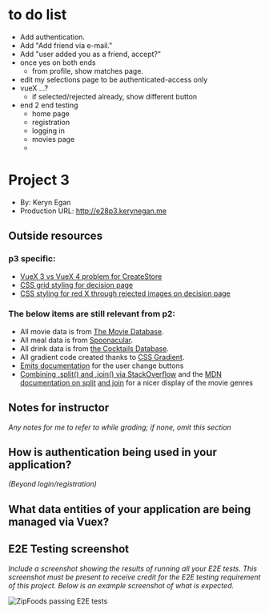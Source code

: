 # to do list
+ Add authentication.
+ Add "Add friend via e-mail."
+ Add "user added you as a friend, accept?"
+ once yes on both ends
    - from profile, show matches page.
+ edit my selections page to be authenticated-access only
+ vueX ...?
    - if selected/rejected already, show different button
+ end 2 end testing
    - home page
    - registration
    - logging in
    - movies page
    - 

# Project 3
+ By: Keryn Egan
+ Production URL: <http://e28p3.kerynegan.me>

## Outside resources
### p3 specific:
+ [VueX 3 vs VueX 4 problem for CreateStore](https://stackoverflow.com/questions/64965307/getting-export-createstore-was-not-found-in-vuex-warning)
+ [CSS grid styling for decision page](https://codepen.io/danield770/pen/ERajZr)
+ [CSS styling for red X through rejected images on decision page](https://stackoverflow.com/questions/21956790/css-cross-through-an-element)

### The below items are still relevant from p2:
+ All movie data is from [The Movie Database](https://www.themoviedb.org/).
+ All meal data is from [Spoonacular](https://spoonacular.com/).
+ All drink data is from [the Cocktails Database](https://www.thecocktaildb.com/).
+ All gradient code created thanks to [CSS Gradient](https://cssgradient.io/).
+ [Emits documentation](https://v3.vuejs.org/guide/migration/emits-option.html#_2-x-behavior) for the user change buttons 
+ [Combining .split() and .join() via StackOverflow](https://stackoverflow.com/questions/10982913/javascript-how-to-show-each-element-of-array-on-a-new-line) and the [MDN documentation on split](https://developer.mozilla.org/en-US/docs/Web/JavaScript/Reference/Global_Objects/String/split) [and join](https://developer.mozilla.org/en-US/docs/Web/JavaScript/Reference/Global_Objects/Array/join) for a nicer display of the movie genres

## Notes for instructor
*Any notes for me to refer to while grading; if none, omit this section*

## How is authentication being used in your application?
*(Beyond login/registration)*

## What data entities of your application are being managed via Vuex?

## E2E Testing screenshot
*Include a screenshot showing the results of running all your E2E tests. This screenshot *must* be present to receive credit for the E2E testing requirement of this project. Below is an example screenshot of what is expected.*

![ZipFoods passing E2E tests](https://raw.githubusercontent.com/susanBuck/e28/main/zipfoods/e2e-tests.png)

